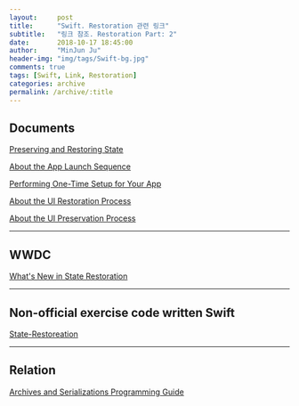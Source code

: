 ```yaml
---
layout:     post
title:      "Swift. Restoration 관련 링크"
subtitle:   "링크 참조. Restoration Part: 2"
date:       2018-10-17 18:45:00
author:     "MinJun Ju"
header-img: "img/tags/Swift-bg.jpg"
comments: true 
tags: [Swift, Link, Restoration]
categories: archive
permalink: /archive/:title
---
```


## Documents 

[Preserving and Restoring State](https://developer.apple.com/library/archive/featuredarticles/ViewControllerPGforiPhoneOS/PreservingandRestoringState.html#//apple_ref/doc/uid/TP40007457-CH28-SW1)


[About the App Launch Sequence](https://developer.apple.com/documentation/uikit/core_app/managing_your_app_s_life_cycle/responding_to_the_launch_of_your_app/about_the_app_launch_sequence)<br>

[Performing One-Time Setup for Your App](https://developer.apple.com/documentation/uikit/core_app/managing_your_app_s_life_cycle/responding_to_the_launch_of_your_app/performing_one-time_setup_for_your_app)<br>

[About the UI Restoration Process](https://developer.apple.com/documentation/uikit/view_controllers/preserving_your_app_s_ui_across_launches/about_the_ui_restoration_process)<br>

[About the UI Preservation Process](https://developer.apple.com/documentation/uikit/view_controllers/preserving_your_app_s_ui_across_launches/about_the_ui_preservation_process)<br>

---
## WWDC 

[What's New in State Restoration](https://developer.apple.com/videos/play/wwdc2013/222/)

---

## Non-official exercise code written Swift

[State-Restoreation](https://github.com/shagedorn/StateRestorationDemo)<br>

---

## Relation

[Archives and Serializations Programming Guide](https://developer.apple.com/library/archive/documentation/Cocoa/Conceptual/Archiving/Articles/objectgraphs.html#//apple_ref/doc/uid/20001293-CJBDFIBI)
